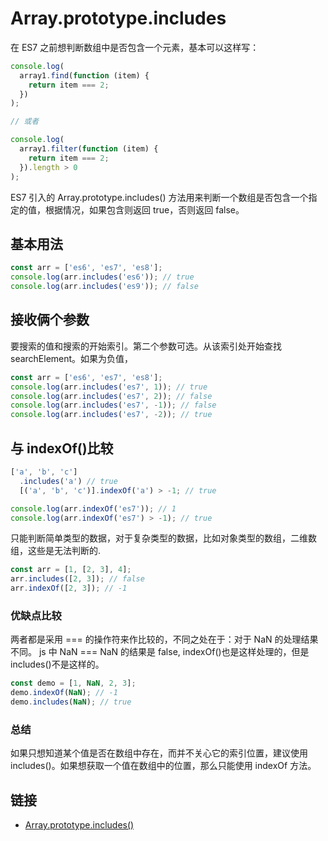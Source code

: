 # Array.prototype.includes

在 ES7 之前想判断数组中是否包含一个元素，基本可以这样写：

```js
console.log(
  array1.find(function (item) {
    return item === 2;
  })
);

// 或者

console.log(
  array1.filter(function (item) {
    return item === 2;
  }).length > 0
);
```

ES7 引入的 Array.prototype.includes() 方法用来判断一个数组是否包含一个指定的值，根据情况，如果包含则返回 true，否则返回 false。

## 基本用法

```js
const arr = ['es6', 'es7', 'es8'];
console.log(arr.includes('es6')); // true
console.log(arr.includes('es9')); // false
```

## 接收俩个参数

要搜索的值和搜索的开始索引。第二个参数可选。从该索引处开始查找 searchElement。如果为负值，

```js
const arr = ['es6', 'es7', 'es8'];
console.log(arr.includes('es7', 1)); // true
console.log(arr.includes('es7', 2)); // false
console.log(arr.includes('es7', -1)); // false
console.log(arr.includes('es7', -2)); // true
```

## 与 indexOf()比较

```js
['a', 'b', 'c']
  .includes('a') // true
  [('a', 'b', 'c')].indexOf('a') > -1; // true

console.log(arr.indexOf('es7')); // 1
console.log(arr.indexOf('es7') > -1); // true
```

只能判断简单类型的数据，对于复杂类型的数据，比如对象类型的数组，二维数组，这些是无法判断的.

```js
const arr = [1, [2, 3], 4];
arr.includes([2, 3]); // false
arr.indexOf([2, 3]); // -1
```

### 优缺点比较

两者都是采用 === 的操作符来作比较的，不同之处在于：对于 NaN 的处理结果不同。 js 中 NaN === NaN 的结果是 false, indexOf()也是这样处理的，但是 includes()不是这样的。

```js
const demo = [1, NaN, 2, 3];
demo.indexOf(NaN); // -1
demo.includes(NaN); // true
```

### 总结

如果只想知道某个值是否在数组中存在，而并不关心它的索引位置，建议使用 includes()。如果想获取一个值在数组中的位置，那么只能使用 indexOf 方法。

## 链接

- [Array.prototype.includes()](https://developer.mozilla.org/zh-CN/docs/Web/JavaScript/Reference/Global_Objects/Array/includes)
